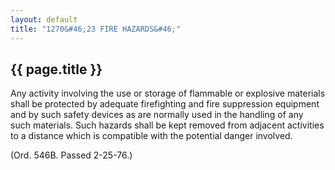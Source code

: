 ```yaml
---
layout: default 
title: "1270&#46;23 FIRE HAZARDS&#46;"
---
```


{{ page.title }}
----------------

Any activity involving the use or storage of flammable or explosive
materials shall be protected by adequate firefighting and fire
suppression equipment and by such safety devices as are normally used in
the handling of any such materials. Such hazards shall be kept removed
from adjacent activities to a distance which is compatible with the
potential danger involved.

(Ord. 546B. Passed 2-25-76.)

